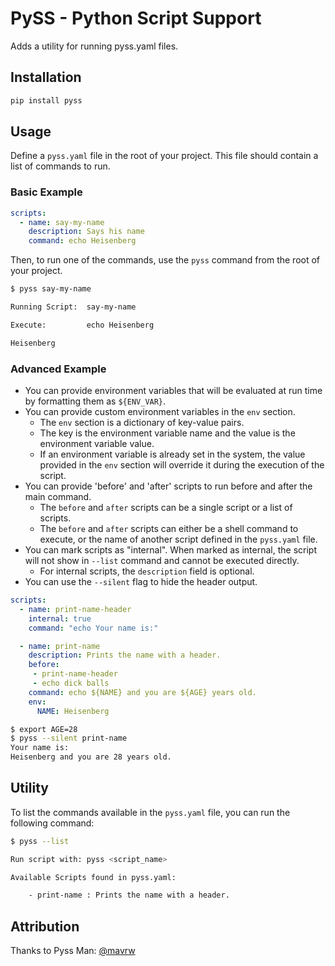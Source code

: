 # PySS - Python Script Support

Adds a utility for running pyss.yaml files.

## Installation

```bash
pip install pyss
```

## Usage

Define a `pyss.yaml` file in the root of your project. This file should contain a list of commands to run.

### Basic Example

```yaml
scripts:
  - name: say-my-name
    description: Says his name
    command: echo Heisenberg
```

Then, to run one of the commands, use the `pyss` command from the root of your project.

```bash
$ pyss say-my-name

Running Script:  say-my-name

Execute:         echo Heisenberg

Heisenberg
```

### Advanced Example

- You can provide environment variables that will be evaluated at run time by formatting them as `${ENV_VAR}`.
- You can provide custom environment variables in the `env` section.
  - The `env` section is a dictionary of key-value pairs.
  - The key is the environment variable name and the value is the environment variable value.
  - If an environment variable is already set in the system, the value provided in the `env` section will override it during the execution of the script.
- You can provide 'before' and 'after' scripts to run before and after the main command.
  - The `before` and `after` scripts can be a single script or a list of scripts.
  - The `before` and `after` scripts can either be a shell command to execute, or the name of another script defined in the `pyss.yaml` file.
- You can mark scripts as "internal". When marked as internal, the script will not show in `--list` command and cannot be executed directly.
  - For internal scripts, the `description` field is optional.
- You can use the `--silent` flag to hide the header output.

```yaml
scripts:
  - name: print-name-header
    internal: true
    command: "echo Your name is:"

  - name: print-name
    description: Prints the name with a header.
    before:
     - print-name-header
     - echo dick balls
    command: echo ${NAME} and you are ${AGE} years old.
    env:
      NAME: Heisenberg
```

```sh
$ export AGE=28
$ pyss --silent print-name
Your name is:
Heisenberg and you are 28 years old.
```

## Utility

To list the commands available in the `pyss.yaml` file, you can run the following command:

```bash
$ pyss --list

Run script with: pyss <script_name>

Available Scripts found in pyss.yaml:

    - print-name : Prints the name with a header.
```

## Attribution

Thanks to Pyss Man: [@mavrw](https://github.com/mavrw)